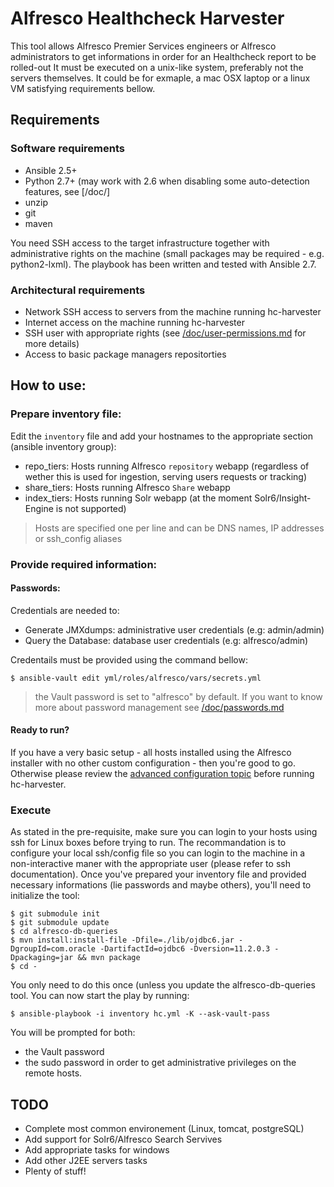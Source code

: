 # Alfresco Healthcheck Harvester

This tool allows Alfresco Premier Services engineers or Alfresco administrators to get informations in order for an Healthcheck report to be rolled-out
It must be executed on a unix-like system, preferably not the servers themselves. It could be for exmaple, a mac OSX laptop or a linux VM satisfying requirements bellow.

## Requirements

### Software requirements

 - Ansible 2.5+
 - Python 2.7+ (may work with 2.6 when disabling some auto-detection features, see [/doc/]
 - unzip
 - git
 - maven

You need SSH access to the target infrastructure together with administrative rights on the machine (small packages may be required - e.g. python2-lxml).
The playbook has been written and tested with Ansible 2.7.

### Architectural requirements

 - Network SSH access to servers from the machine running hc-harvester
 - Internet access on the machine running hc-harvester
 - SSH user with appropriate rights (see [/doc/user-permissions.md](/doc/user-permissions.md) for more details)
 - Access to basic package managers repositorties

## How to use:

### Prepare inventory file:

Edit the `inventory` file and add your hostnames to the appropriate section (ansible inventory group):
 - repo_tiers: Hosts running Alfresco `repository` webapp (regardless of wether this is used for ingestion, serving users requests or tracking)
 - share_tiers: Hosts running Alfresco `Share` webapp
 - index_tiers: Hosts running Solr webapp (at the moment Solr6/Insight-Engine is not supported)

> Hosts are specified one per line and can be DNS names, IP addresses or ssh_config aliases

### Provide required information:

#### Passwords:

Credentials are needed to:
 - Generate JMXdumps: administrative user credentials (e.g: admin/admin)
 - Query the Database: database user credentials (e.g: alfresco/admin)

Credentails must be provided using the command bellow:

```
$ ansible-vault edit yml/roles/alfresco/vars/secrets.yml
```

> the Vault password is set to "alfresco" by default. If you want to know more about password management see [/doc/passwords.md](/doc/passwords.md)

#### Ready to run?

If you have a very basic setup - all hosts installed using the Alfresco installer with no other custom configuration - then you're good to go.
Otherwise please review the [advanced configuration topic](/doc/advanced-config.md) before running hc-harvester.

### Execute

As stated in the pre-requisite, make sure you can login to your hosts using ssh for Linux boxes before trying to run.
The recommandation is to configure your local ssh/config file so you can login to the machine in a non-interactive maner with the appropriate user (please refer to ssh documentation).
Once you've prepared your inventory file and provided necessary informations (lie passwords and maybe others), you'll need to initialize the tool:

```
$ git submodule init
$ git submodule update
$ cd alfresco-db-queries
$ mvn install:install-file -Dfile=./lib/ojdbc6.jar -DgroupId=com.oracle -DartifactId=ojdbc6 -Dversion=11.2.0.3 -Dpackaging=jar && mvn package
$ cd -
```

You only need to do this once (unless you update the alfresco-db-queries tool.
You can now start the play by running:
```
$ ansible-playbook -i inventory hc.yml -K --ask-vault-pass
```

You will be prompted for both:
 - the Vault password
 - the sudo password in order to get administrative privileges on the remote hosts.

## TODO

 * Complete most common environement (Linux, tomcat, postgreSQL)
 * Add support for Solr6/Alfresco Search Servives
 * Add appropriate tasks for windows
 * Add other J2EE servers tasks
 * Plenty of stuff!
